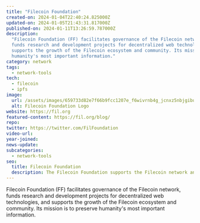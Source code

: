 ```yaml
---
title: "Filecoin Foundation"
created-on: 2024-01-04T22:40:24.825000Z
updated-on: 2024-01-05T21:43:31.817000Z
published-on: 2024-01-11T13:26:59.787000Z
description:
  "Filecoin Foundation (FF) facilitates governance of the Filecoin network,
  funds research and development projects for decentralized web technologies, and
  supports the growth of the Filecoin ecosystem and community. Its mission is to preserve
  humanity's most important information."
category: network
tags:
  - network-tools
tech:
  - filecoin
  - ipfs
image:
  url: /assets/images/659733d82e7f66b9fcc1207e_f6wivrnb4g_jcnxz5nbjgibuwdr2lejvhqh4hpyebuc.svg
  alt: Filecoin Foundation Logo
website: https://fil.org
featured-content: https://fil.org/blog/
repo:
twitter: https://twitter.com/FilFoundation
video-url:
year-joined:
news-update:
subcategories:
  - network-tools
seo:
  title: Filecoin Foundation
  description: The Filecoin Foundation supports the Filecoin network and its ecosystem.
---
```


Filecoin Foundation (FF) facilitates governance of the Filecoin network, funds research and development projects for decentralized web technologies, and supports the growth of the Filecoin ecosystem and community. Its mission is to preserve humanity's most important information.
